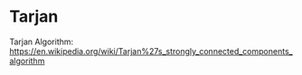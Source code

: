 # Tarjan

Tarjan Algorithm: https://en.wikipedia.org/wiki/Tarjan%27s_strongly_connected_components_algorithm
